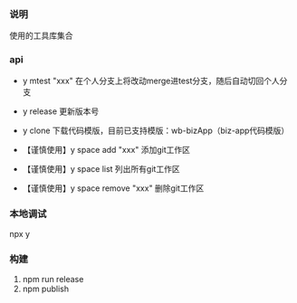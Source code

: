 ### 说明
使用的工具库集合

### api
- y mtest "xxx"
  在个人分支上将改动merge进test分支，随后自动切回个人分支

- y release
  更新版本号

- y clone
  下载代码模版，目前已支持模版：wb-bizApp（biz-app代码模版）

- 【谨慎使用】y space add "xxx"
  添加git工作区
  
- 【谨慎使用】y space list
  列出所有git工作区

- 【谨慎使用】y space remove "xxx"
  删除git工作区




### 本地调试
npx y

### 构建
1. npm run release
2. npm publish